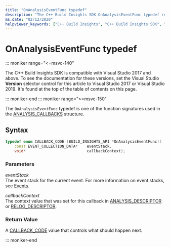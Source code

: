 ```yaml
---
title: "OnAnalysisEventFunc typedef"
description: "The C++ Build Insights SDK OnAnalysisEventFunc typedef reference."
ms.date: "02/12/2020"
helpviewer_keywords: ["C++ Build Insights", "C++ Build Insights SDK", "OnAnalysisEventFunc", "throughput analysis", "build time analysis", "vcperf.exe"]
---
```

# OnAnalysisEventFunc typedef

::: moniker range="<=msvc-140"

The C++ Build Insights SDK is compatible with Visual Studio 2017 and above. To see the documentation for these versions, set the Visual Studio **Version** selector control for this article to Visual Studio 2017 or Visual Studio 2019. It's found at the top of the table of contents on this page.

::: moniker-end
::: moniker range=">=msvc-150"

The `OnAnalysisEventFunc` typedef is one of the function signatures used in the [ANALYSIS_CALLBACKS](analysis-callbacks-struct.md) structure.

## Syntax

```cpp
typedef enum CALLBACK_CODE (BUILD_INSIGHTS_API *OnAnalysisEventFunc)(
    const EVENT_COLLECTION_DATA*    eventStack,
    void*                           callbackContext);
```

### Parameters

*eventStack*\
The event stack for the current event. For more information on event stacks, see [Events](../event-table.md).

*callbackContext*\
The context value that was set for this callback in [ANALYSIS_DESCRIPTOR](analysis-descriptor-struct.md) or [RELOG_DESCRIPTOR](relog-descriptor-struct.md).

### Return Value

A [CALLBACK_CODE](callback-code-enum.md) value that controls what should happen next.

::: moniker-end

